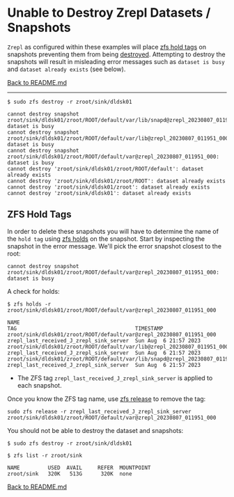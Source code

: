 # Unable to Destroy Zrepl Datasets / Snapshots

`Zrepl` as configured within these examples will place [zfs hold tags](https://openzfs.github.io/openzfs-docs/man/master/8/zfs-hold.8.html) on snapshots preventing them from being [destroyed](https://openzfs.github.io/openzfs-docs/man/master/8/zfs-destroy.8.html). Attempting to destroy the snapshots will result in misleading error messages such as `dataset is busy` and `dataset already exists` (see below).

[Back to README.md](../README.md)

---

```shell
$ sudo zfs destroy -r zroot/sink/dldsk01

cannot destroy snapshot zroot/sink/dldsk01/zroot/ROOT/default/var/lib/snapd@zrepl_20230807_011951_000: dataset is busy
cannot destroy snapshot zroot/sink/dldsk01/zroot/ROOT/default/var/lib@zrepl_20230807_011951_000: dataset is busy
cannot destroy snapshot zroot/sink/dldsk01/zroot/ROOT/default/var@zrepl_20230807_011951_000: dataset is busy
cannot destroy 'zroot/sink/dldsk01/zroot/ROOT/default': dataset already exists
cannot destroy 'zroot/sink/dldsk01/zroot/ROOT': dataset already exists
cannot destroy 'zroot/sink/dldsk01/zroot': dataset already exists
cannot destroy 'zroot/sink/dldsk01': dataset already exists
```

## ZFS Hold Tags

In order to delete these snapshots you will have to determine the name of the `hold tag` using [zfs holds](https://openzfs.github.io/openzfs-docs/man/master/8/zfs-hold.8.html) on the snapshot. Start by inspecting the snapshot in the error message. We'll pick the error snapshot closest to the root:

  ```text
  cannot destroy snapshot zroot/sink/dldsk01/zroot/ROOT/default/var@zrepl_20230807_011951_000: dataset is busy
  ```

A check for holds:

  ```shell
  $ zfs holds -r zroot/sink/dldsk01/zroot/ROOT/default/var@zrepl_20230807_011951_000

  NAME                                                                           TAG                                      TIMESTAMP
  zroot/sink/dldsk01/zroot/ROOT/default/var@zrepl_20230807_011951_000            zrepl_last_received_J_zrepl_sink_server  Sun Aug  6 21:57 2023
  zroot/sink/dldsk01/zroot/ROOT/default/var/lib@zrepl_20230807_011951_000        zrepl_last_received_J_zrepl_sink_server  Sun Aug  6 21:57 2023
  zroot/sink/dldsk01/zroot/ROOT/default/var/lib/snapd@zrepl_20230807_011951_000  zrepl_last_received_J_zrepl_sink_server  Sun Aug  6 21:57 2023
  ```

* The ZFS tag `zrepl_last_received_J_zrepl_sink_server` is applied to each snapshot.

Once you know the ZFS tag name, use [zfs release](https://openzfs.github.io/openzfs-docs/man/master/8/zfs-release.8.html) to remove the tag:

  ```shell
  sudo zfs release -r zrepl_last_received_J_zrepl_sink_server zroot/sink/dldsk01/zroot/ROOT/default/var@zrepl_20230807_011951_000
  ```

You should not be able to destroy the dataset and snapshots:

```shell
$ sudo zfs destroy -r zroot/sink/dldsk01

$ zfs list -r zroot/sink

NAME         USED  AVAIL     REFER  MOUNTPOINT
zroot/sink   320K   513G      320K  none
```

[Back to README.md](../README.md)
